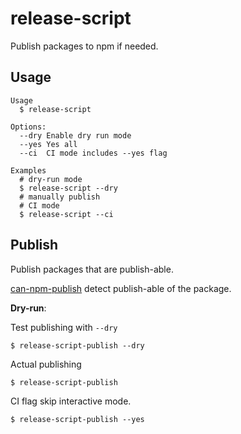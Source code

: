 # release-script

Publish packages to npm if needed. 

## Usage

    Usage
      $ release-script

    Options:
      --dry Enable dry run mode
      --yes Yes all
      --ci  CI mode includes --yes flag

    Examples
      # dry-run mode
      $ release-script --dry
      # manually publish
      # CI mode
      $ release-script --ci

## Publish

Publish packages that are publish-able.

[can-npm-publish](https://github.com/azu/can-npm-publish) detect publish-able of the package.

**Dry-run**:

Test publishing with `--dry`

    $ release-script-publish --dry

Actual publishing

    $ release-script-publish 

CI flag skip interactive mode.

    $ release-script-publish --yes

